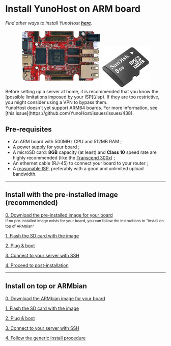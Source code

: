 # Install YunoHost on ARM board

*Find other ways to install YunoHost **[here](/install)**.*

<center>
<img src="/images/olinuxino.jpg" width=250 style="padding-bottom:20px">
<img src="/images/micro-sd-card.jpg">
</center>

<div class="alert alert-info" markdown="1">
Before setting up a server at home, it is recommended that you know the [possible limitations imposed by your ISP](/isp). If they are too restrictive, you might consider using a VPN to bypass them.
</div>

<div class="alert alert-warning" markdown="1">
YunoHost doesn't yet support ARM64 boards. For more information, see [this issue](https://github.com/YunoHost/issues/issues/438).
</div>

## Pre-requisites

- An ARM board with 500MHz CPU and 512MB RAM ;
- A power supply for your board ;
- A microSD card: **8GB** capacity (at least) and **Class 10** speed rate are highly recommended (like the [Transcend 300x](http://www.amazon.fr/Transcend-microSDHC-adaptateur-TS32GUSDU1E-Emballage/dp/B00CES44EO)) ;
- An ethernet cable (RJ-45) to connect your board to your router ;
- A [reasonable ISP](/isp), preferably with a good and unlimited upload bandwidth.

---

## Install with the pre-installed image (recommended)

<a class="btn btn-lg btn-default" href="/images">0. Download the pre-installed image for your board</a><br><small>If no pre-installed image exists for your board, you can follow the instructions to "Install on top of ARMbian"</small>

<a class="btn btn-lg btn-default" href="/copy_image">1. Flash the SD card with the image</a>

<a class="btn btn-lg btn-default" href="/plug_and_boot">2. Plug & boot</a>

<a class="btn btn-lg btn-default" href="/ssh">3. Connect to your server with SSH</a>

<a class="btn btn-lg btn-default" href="/postinstall">4. Proceed to post-installation</a>

---

## Install on top or ARMbian

<a class="btn btn-lg btn-default" href="https://www.armbian.com/download/">0. Download the ARMbian image for your board</a>

<a class="btn btn-lg btn-default" href="/copy_image_fr">1. Flash the SD card with the image</a>

<a class="btn btn-lg btn-default" href="/plug_and_boot_fr">2. Plug & boot</a>

<a class="btn btn-lg btn-default" href="/ssh_fr">3. Connect to your server with SSH</a>

<a class="btn btn-lg btn-default" href="/install_manually_fr">4. Follow the generic install procedure</a>
